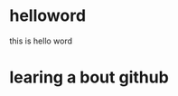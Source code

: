 # helloword
this is hello word
# learing a bout github 

<!-- red color mean if u add new file or modify it also 
    u change but noot commit  -->
<!-- git add 
git add nameoffile -->